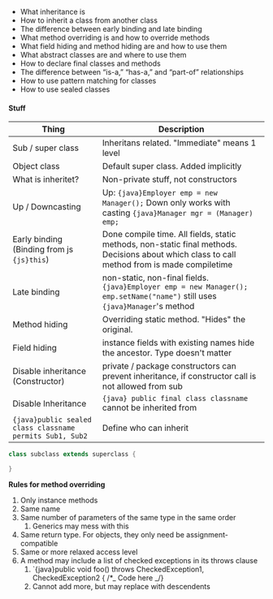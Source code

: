 - What inheritance is
- How to inherit a class from another class
- The difference between early binding and late binding
- What method overriding is and how to override methods
- What field hiding and method hiding are and how to use them
- What abstract classes are and where to use them
- How to declare final classes and methods
- The difference between “is-a,” “has-a,” and “part-of” relationships
- How to use pattern matching for classes
- How to use sealed classes

#### Stuff

| Thing                                                    | Description                                                                                                                                  |
| -------------------------------------------------------- | -------------------------------------------------------------------------------------------------------------------------------------------- |
| Sub / super class                                        | Inheritans related. "Immediate" means 1 level                                                                                                |
| Object class                                             | Default super class. Added implicitly                                                                                                        |
| What is inheritet?                                       | Non-private stuff, not constructors                                                                                                          |
| Up / Downcasting                                         | Up: `{java}Employer emp = new Manager();` Down only works with casting `{java}Manager mgr = (Manager) emp;`                                  |
| Early binding (Binding from js `{js}this`)               | Done compile time. All fields, static methods, non-static final methods. Decisions about which class to call method from is made compiletime |
| Late binding                                             | non-static, non-final fields. `{java}Employer emp = new Manager(); emp.setName("name")` still uses `{java}Manager`'s method                  |
| Method hiding                                            | Overriding static method. "Hides" the original.                                                                                              |
| Field hiding                                             | instance fields with existing names hide the ancestor. Type doesn't matter                                                                   |
| Disable inheritance (Constructor)                        | private / package constructors can prevent inheritance, if constructor call is not allowed from sub                                          |
| Disable Inheritance                                      | `{java} public final class classname` cannot be inherited from                                                                               |
| `{java}public sealed class classname permits Sub1, Sub2` | Define who can inherit                                                                                                                                             |

```java
class subclass extends superclass {

}
```

**Rules for method overriding**

1. Only instance methods
2. Same name
3. Same number of parameters of the same type in the same order
   1. Generics may mess with this
4. Same return type. For objects, they only need be assignment-compatible
5. Same or more relaxed access level
6. A method may include a list of checked exceptions in its throws clause
   1. `{java}public void foo() throws CheckedException1, CheckedException2 { /\*_ Code here _/}
   2. Cannot add more, but may replace with descendents
